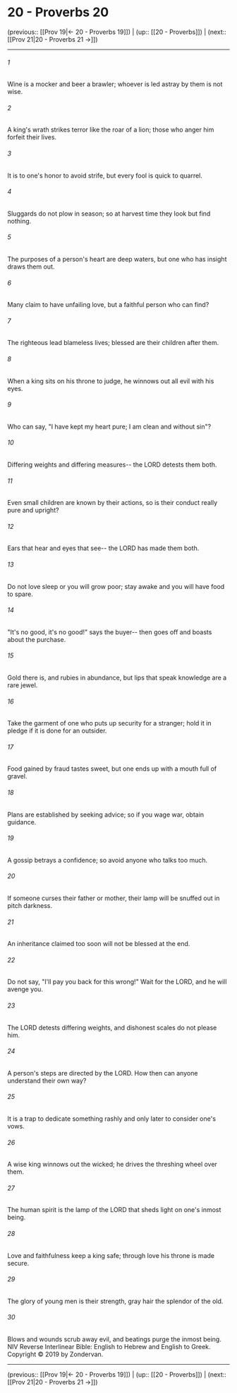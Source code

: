 # 20 - Proverbs 20

(previous:: [[Prov 19|← 20 - Proverbs 19]]) | (up:: [[20 - Proverbs]]) | (next:: [[Prov 21|20 - Proverbs 21 →]])

***


###### 1 
Wine is a mocker and beer a brawler; whoever is led astray by them is not wise. 

###### 2 
A king's wrath strikes terror like the roar of a lion; those who anger him forfeit their lives. 

###### 3 
It is to one's honor to avoid strife, but every fool is quick to quarrel. 

###### 4 
Sluggards do not plow in season; so at harvest time they look but find nothing. 

###### 5 
The purposes of a person's heart are deep waters, but one who has insight draws them out. 

###### 6 
Many claim to have unfailing love, but a faithful person who can find? 

###### 7 
The righteous lead blameless lives; blessed are their children after them. 

###### 8 
When a king sits on his throne to judge, he winnows out all evil with his eyes. 

###### 9 
Who can say, "I have kept my heart pure; I am clean and without sin"? 

###### 10 
Differing weights and differing measures-- the LORD detests them both. 

###### 11 
Even small children are known by their actions, so is their conduct really pure and upright? 

###### 12 
Ears that hear and eyes that see-- the LORD has made them both. 

###### 13 
Do not love sleep or you will grow poor; stay awake and you will have food to spare. 

###### 14 
"It's no good, it's no good!" says the buyer-- then goes off and boasts about the purchase. 

###### 15 
Gold there is, and rubies in abundance, but lips that speak knowledge are a rare jewel. 

###### 16 
Take the garment of one who puts up security for a stranger; hold it in pledge if it is done for an outsider. 

###### 17 
Food gained by fraud tastes sweet, but one ends up with a mouth full of gravel. 

###### 18 
Plans are established by seeking advice; so if you wage war, obtain guidance. 

###### 19 
A gossip betrays a confidence; so avoid anyone who talks too much. 

###### 20 
If someone curses their father or mother, their lamp will be snuffed out in pitch darkness. 

###### 21 
An inheritance claimed too soon will not be blessed at the end. 

###### 22 
Do not say, "I'll pay you back for this wrong!" Wait for the LORD, and he will avenge you. 

###### 23 
The LORD detests differing weights, and dishonest scales do not please him. 

###### 24 
A person's steps are directed by the LORD. How then can anyone understand their own way? 

###### 25 
It is a trap to dedicate something rashly and only later to consider one's vows. 

###### 26 
A wise king winnows out the wicked; he drives the threshing wheel over them. 

###### 27 
The human spirit is the lamp of the LORD that sheds light on one's inmost being. 

###### 28 
Love and faithfulness keep a king safe; through love his throne is made secure. 

###### 29 
The glory of young men is their strength, gray hair the splendor of the old. 

###### 30 
Blows and wounds scrub away evil, and beatings purge the inmost being. NIV Reverse Interlinear Bible: English to Hebrew and English to Greek. Copyright © 2019 by Zondervan.

***

(previous:: [[Prov 19|← 20 - Proverbs 19]]) | (up:: [[20 - Proverbs]]) | (next:: [[Prov 21|20 - Proverbs 21 →]])
